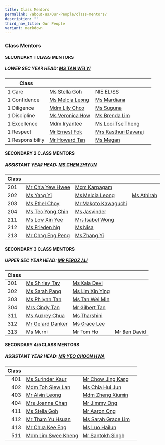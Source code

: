 ```yaml
---
title: Class Mentors
permalink: /about-us/Our-People/class-mentors/
description: ""
third_nav_title: Our People
variant: markdown
---
```

### Class Mentors

#### SECONDARY 1 CLASS MENTORS

##### LOWER SEC YEAR HEAD: [MS TAN WEI YI](mailto:tan_wei_yi@moe.edu.sg)

| Class 	|  	|  	|  	|
|---	|---	|---	|---	|
| 1 Care 	| [Ms Stella Goh](mailto:stella_goh@moe.edu.sg)| [NIE EL/SS ](mailto:)	|
| 1 Confidence 	| [Ms Melcia Leong](mailto:hui_lin_melcia_leong@moe.edu.sg)	| [Ms Mardiana](mailto:) 	|
| 1 Diligence 	| [Mdm Lily Choo](mailto:choo_li_chin_lily@moe.edu.sg) | [Ms Suguna](mailto:manikandan_suguna@schools.gov.sg) | 
| 1 Discipline 	| [Ms Veronica How](mailto:how_xin_yi_veronica@moe.edu.sg)	| [Ms Brenda Lim](mailto:Lim_Jing_Qi_Brenda@moe.edu.sg)	|
| 1 Excellence 	| [ Mdm Iryantee](mailto:iryantee_jaffar@moe.edu.sg)| [Ms Looi Tse Theng](mailto:looi_tse_theng@moe.edu.sg)|
| 1 Respect 	| [Mr Ernest Fok ](mailto:fok_chee_wel@moe.edu.sg)	|  [Mrs Kasthuri Davaraj](mailto:kasthuri_mahanthran@moe.edu.sg)	| 
| 1 Responsibility 	| [Mr Howard Tan](mailto:tan_ching_hau_howard@moe.edu.sg)	| [Ms Megan](mailto:goh_xin_yi_megan@moe.edu.sg)	|

#### SECONDARY 2 CLASS MENTORS

##### ASSISTANT YEAR HEAD: [MS CHEN ZHIYUN](mailto:chen_zhiyun@moe.edu.sg)

| Class 	|  	|  	|  	|
|---	|---	|---	|---	|
| 201 	| [Mr Chia Yew Hwee](mailto:chia_yew_hwee@moe.edu.sg)|  [Mdm Karpagam](mailto:ulaganathan_karpagam@moe.edu.sg)	|  	| 
| 202 	| [Ms Yang Yi](mailto:Yang_Yi@moe.edu.sg)	|[Ms Melcia Leong ](mailto:hui_lin_melcia_leong@moe.edu.sg)	| [Ms Athirah](mailto:athirah_syahirah_shaul_hameed@moe.edu.sg) 	| 
| 203 	| [Ms Ethel Choy](mailto:choy_hui_zhen_ethel@moe.edu.sg) 	| [Mr Makoto Kawaguchi](mailto:makoto_kawaguchi@moe.edu.sg) 	|  	| 
| 204 	| [Ms Teo Yong Chin ](mailto:teo_yong_chin@moe.edu.sg)	| [Ms Jasvinder ](mailto:jasvinder_kaur_pannu@moe.edu.sg)	| 
| 211 	| [Ms Low Xin Yee ](mailto:low_xin_yee@moe.edu.sg)	| [Mrs Isabel Wong](mailto:lee_siew_min_isabel@moe.edu.sg) 	|  	| 
| 212 	| [Ms Frieden Ng](mailto:ng_chih_qing@moe.edu.sg) 	| [Ms Nisa](mailto:pravenisa_b_viswambharan@moe.edu.sg)| 
| 213 	| [Mr Chng Eng Peng](mailto:chng_eng_peng@moe.edu.sg) 	|[ Ms Zhang Yi](mailto:Zhang_Yi_A@moe.edu.sg) 	| | [Mr Senan](mailto:senan_b_long@moe.edu.sg) |



#### SECONDARY 3 CLASS MENTORS

##### UPPER SEC YEAR HEAD: [MR FEROZ ALI](mailto:feroz_ali@moe.edu.sg)

| Class 	|  	|  	|  	|
|---	|---	|---	|---	|
| 301 	| [Ms Shirley Tay](mailto:Shirley_Tay@moe.edu.sg)	|  [Ms Kala Devi](mailto:kala_devi_santha_kumar@moe.edu.sg)	|  	|
| 302 	| [Ms Sarah Pang](mailto:Sarah_PANG_PEI_WEN@moe.edu.sg)	| [Ms Lim Xin Ying](mailto:lim_xin_ying_1@moe.edu.sg) 	|  	|
| 303 	|[ Ms Philynn Tan ](mailto:tan_hong_bee_philynn@moe.edu.sg)	| [Ms Tan Wei Min](mailto:tan_wei_min@moe.edu.sg) 	|  	|
| 304 	|[ Mrs Cindy Tan ](mailto:yew_siew_ping_cindy@moe.edu.sg)	| [Mr Gilbert Tan ](mailto:Gilbert_Tan_Wei_Beng@moe.edu.sg)	|
| 311 	| [Ms Audrey Chua](mailto:chua_sing_li_audrey@moe.edu.sg)	| [Ms Tharshini](mailto:tharshini_karthigesan@moe.edu.sg) 	|  	|
| 312 	| [Mr Gerard Danker](mailto:gerard_danker@moe.edu.sg) 	|[ Ms Grace Lee	](mailto:mei_yan_grace_lee@moe.edu.sg)
| 313 	| [Ms Murni ](mailto:murni_iryani_mohd_hanafi@moe.edu.sg)	| [Mr Tom Ho](mailto:ho_hai_long@moe.edu.sg)| [Mr Ben David](mailto:ben_david_nazareth)  	|


#### SECONDARY 4/5 CLASS MENTORS

##### ASSISTANT YEAR HEAD: [MR YEO CHOON HWA](mailto:yeo_choon_hwa@moe.edu.sg)

| Class 	|  	|  	|  	|
|---:	|---	|---	|---	|
| 401 	| [Ms Surinder Kaur ](mailto:surinder_kaur@moe.edu.sg)	| [Mr Chow Jing Kang](mailto:Chow_Jing_Kang@moe.edu.sg) 	|  	|
| 402 	| [Mdm Toh Siew Lan ](mailto:toh_siew_lan@moe.edu.sg)	| [Ms Chia Hui Jun](mailto:chia_hui_jun@moe.edu.sg) 	|  	|
| 403 	| [Mr Alvin Leong](mailto:leong_wei_jie_alvin@moe.edu.sg) 	| [Mdm Zheng Xiumin ](mailto:zheng_xiumin@moe.edu.sg)	|  	|
| 404 	| [Mrs Joanne Chan ](mailto:jia_en_joanne_loo@moe.edu.sg)	| [Mr Jimmy Ong ](mailto:ong_meng_guan_jimmy@moe.edu.sg)	|  	|
| 411 	| [Ms Stella Goh ](mailto:stella_goh@moe.edu.sg)	| [Mr Aaron Ong](mailto:ong_meng_yeow_aaron@moe.edu.sg) 	|  	|
| 412 	| [Mr Tham Yu Hsuan](mailto:tham_yu_hsuan@moe.edu.sg)	| [Ms Sarah Grace Lim](mailto:sarah_grace_lim@moe.edu.sg)	|  	|
| 413 	| [Mr Chua Kee Eng ](mailto:chua_kee_eng@moe.edu.sg)	| [Ms Luo Hailun ](mailto:luo_hailun@moe.edu.sg)	| 
| 511 	| [Mdm Lim Swee Kheng](mailto:Lim_Swee_Kheng@moe.edu.sg)	| [Mr Santokh Singh ](mailto:santokh_singh@moe.edu.sg) 	|  	|